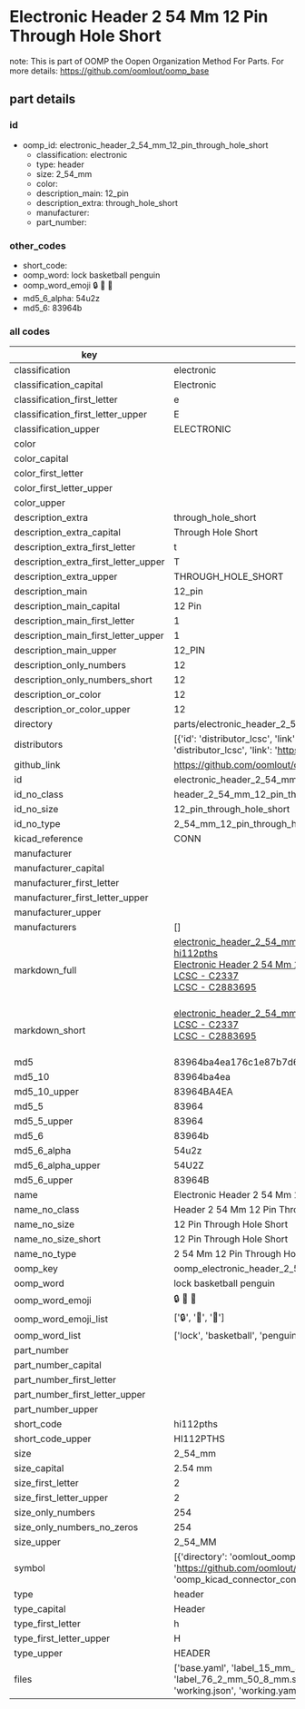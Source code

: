 # Electronic Header 2 54 Mm 12 Pin Through Hole Short  

note: This is part of OOMP the Oopen Organization Method For Parts. For more details: https://github.com/oomlout/oomp_base

##  part details





### id
* oomp_id: electronic_header_2_54_mm_12_pin_through_hole_short
  * classification: electronic
  * type: header
  * size: 2_54_mm
  * color: 
  * description_main: 12_pin
  * description_extra: through_hole_short
  * manufacturer: 
  * part_number: 

### other_codes
* short_code: 
* oomp_word: lock basketball penguin
* oomp_word_emoji :lock: :basketball: :penguin:
* md5_6_alpha: 54u2z
* md5_6: 83964b

### all codes 
| key | value |  
| --- | --- |  
| classification | electronic |  
| classification_capital | Electronic |  
| classification_first_letter | e |  
| classification_first_letter_upper | E |  
| classification_upper | ELECTRONIC |  
| color |  |  
| color_capital |  |  
| color_first_letter |  |  
| color_first_letter_upper |  |  
| color_upper |  |  
| description_extra | through_hole_short |  
| description_extra_capital | Through Hole Short |  
| description_extra_first_letter | t |  
| description_extra_first_letter_upper | T |  
| description_extra_upper | THROUGH_HOLE_SHORT |  
| description_main | 12_pin |  
| description_main_capital | 12 Pin |  
| description_main_first_letter | 1 |  
| description_main_first_letter_upper | 1 |  
| description_main_upper | 12_PIN |  
| description_only_numbers | 12 |  
| description_only_numbers_short | 12 |  
| description_or_color | 12 |  
| description_or_color_upper | 12 |  
| directory | parts/electronic_header_2_54_mm_12_pin_through_hole_short |  
| distributors | [{'id': 'distributor_lcsc', 'link': 'https://lcsc.com/product-detail/C2337.html', 'name': 'LCSC', 'part_number': 'C2337'}, {'id': 'distributor_lcsc', 'link': 'https://lcsc.com/product-detail/C2883695.html', 'name': 'LCSC', 'part_number': 'C2883695'}] |  
| github_link | https://github.com/oomlout/oomlout_oomp_part_src/tree/main/parts/electronic_header_2_54_mm_12_pin_through_hole_short/working |  
| id | electronic_header_2_54_mm_12_pin_through_hole_short |  
| id_no_class | header_2_54_mm_12_pin_through_hole_short |  
| id_no_size | 12_pin_through_hole_short |  
| id_no_type | 2_54_mm_12_pin_through_hole_short |  
| kicad_reference | CONN |  
| manufacturer |  |  
| manufacturer_capital |  |  
| manufacturer_first_letter |  |  
| manufacturer_first_letter_upper |  |  
| manufacturer_upper |  |  
| manufacturers | [] |  
| markdown_full | [electronic_header_2_54_mm_12_pin_through_hole_short](https://github.com/oomlout/oomlout_oomp_part_src/tree/main/parts/electronic_header_2_54_mm_12_pin_through_hole_short/working)<br>[hi112pths](https://github.com/oomlout/oomlout_oomp_part_src/tree/main/parts/electronic_header_2_54_mm_12_pin_through_hole_short/working)<br>[Electronic Header 2 54 Mm 12 Pin Through Hole Short](https://github.com/oomlout/oomlout_oomp_part_src/tree/main/parts/electronic_header_2_54_mm_12_pin_through_hole_short/working)<br>[LCSC - C2337<br>](https://lcsc.com/product-detail/C2337.html)[LCSC - C2883695<br>](https://lcsc.com/product-detail/C2883695.html)<br> |  
| markdown_short | [electronic_header_2_54_mm_12_pin_through_hole_short](https://github.com/oomlout/oomlout_oomp_part_src/tree/main/parts/electronic_header_2_54_mm_12_pin_through_hole_short/working)<br>[LCSC - C2337<br>](https://lcsc.com/product-detail/C2337.html)[LCSC - C2883695<br>](https://lcsc.com/product-detail/C2883695.html)<br> |  
| md5 | 83964ba4ea176c1e87b7d61a857dc394 |  
| md5_10 | 83964ba4ea |  
| md5_10_upper | 83964BA4EA |  
| md5_5 | 83964 |  
| md5_5_upper | 83964 |  
| md5_6 | 83964b |  
| md5_6_alpha | 54u2z |  
| md5_6_alpha_upper | 54U2Z |  
| md5_6_upper | 83964B |  
| name | Electronic Header 2 54 Mm 12 Pin Through Hole Short |  
| name_no_class | Header 2 54 Mm 12 Pin Through Hole Short |  
| name_no_size | 12 Pin Through Hole Short |  
| name_no_size_short | 12 Pin Through Hole Short |  
| name_no_type | 2 54 Mm 12 Pin Through Hole Short |  
| oomp_key | oomp_electronic_header_2_54_mm_12_pin_through_hole_short |  
| oomp_word | lock basketball penguin |  
| oomp_word_emoji | :lock: :basketball: :penguin: |  
| oomp_word_emoji_list | [':lock:', ':basketball:', ':penguin:'] |  
| oomp_word_list | ['lock', 'basketball', 'penguin'] |  
| part_number |  |  
| part_number_capital |  |  
| part_number_first_letter |  |  
| part_number_first_letter_upper |  |  
| part_number_upper |  |  
| short_code | hi112pths |  
| short_code_upper | HI112PTHS |  
| size | 2_54_mm |  
| size_capital | 2.54 mm |  
| size_first_letter | 2 |  
| size_first_letter_upper | 2 |  
| size_only_numbers | 254 |  
| size_only_numbers_no_zeros | 254 |  
| size_upper | 2_54_MM |  
| symbol | [{'directory': 'oomlout_oomp_symbol_bot/symbols/kicad_connector_conn_01x12_pin//working/working.kicad_sym', 'index': 0, 'link': 'https://github.com/oomlout/oomlout_oomp_symbol_bot/tree/main/symbols/kicad_connector_conn_01x12_pin', 'oomp_key': 'oomp_kicad_connector_conn_01x12_pin'}] |  
| type | header |  
| type_capital | Header |  
| type_first_letter | h |  
| type_first_letter_upper | H |  
| type_upper | HEADER |  
| files | ['base.yaml', 'label_15_mm_30_mm.pdf', 'label_15_mm_30_mm.svg', 'label_76_2_mm_50_8_mm.pdf', 'label_76_2_mm_50_8_mm.svg', 'label_oomlout_76_2_mm_50_8_mm.pdf', 'label_oomlout_76_2_mm_50_8_mm.svg', 'readme.md', 'working.json', 'working.yaml'] |  
